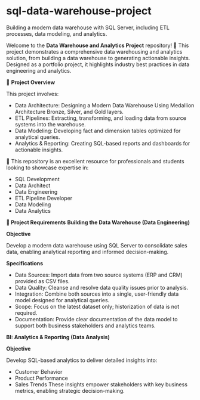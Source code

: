# sql-data-warehouse-project
Building a modern data warehouse with SQL Server, including ETL processes, data modeling, and analytics.

Welcome to the **Data Warehouse and Analytics Project** repository! 🚀
This project demonstrates a comprehensive data warehousing and analytics solution, from building a data warehouse to generating actionable insights. Designed as a portfolio project, it highlights industry best practices in data engineering and analytics.


📖 **Project Overview**

This project involves:
- Data Architecture: Designing a Modern Data Warehouse Using Medallion Architecture Bronze, Silver, and Gold layers.
- ETL Pipelines: Extracting, transforming, and loading data from source systems into the warehouse.
- Data Modeling: Developing fact and dimension tables optimized for analytical queries.
- Analytics & Reporting: Creating SQL-based reports and dashboards for actionable insights.

🎯 This repository is an excellent resource for professionals and students looking to showcase expertise in:
- SQL Development
- Data Architect
- Data Engineering
- ETL Pipeline Developer
- Data Modeling
- Data Analytics


**🚀 Project Requirements**
**Building the Data Warehouse (Data Engineering)**

**Objective**

Develop a modern data warehouse using SQL Server to consolidate sales data, enabling analytical reporting and informed decision-making.

**Specifications**
- Data Sources: Import data from two source systems (ERP and CRM) provided as CSV files.
- Data Quality: Cleanse and resolve data quality issues prior to analysis.
- Integration: Combine both sources into a single, user-friendly data model designed for analytical queries.
- Scope: Focus on the latest dataset only; historization of data is not required.
- Documentation: Provide clear documentation of the data model to support both business stakeholders and analytics teams.

**BI: Analytics & Reporting (Data Analysis)**

**Objective**

Develop SQL-based analytics to deliver detailed insights into:

- Customer Behavior
- Product Performance
- Sales Trends
These insights empower stakeholders with key business metrics, enabling strategic decision-making.
